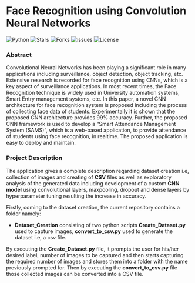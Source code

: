 # Face Recognition using Convolution Neural Networks

  ![Python](https://img.shields.io/badge/Python-3.6-green.svg)
  ![Stars](https://img.shields.io/github/stars/syamkakarla98/Face_Recognition_Using_Convolutional_Neural_Networks?color=tomato)
  ![Forks](https://img.shields.io/github/forks/syamkakarla98/Face_Recognition_Using_Convolutional_Neural_Networks)
  ![issues](https://img.shields.io/github/issues/syamkakarla98/Face_Recognition_Using_Convolutional_Neural_Networks)
  ![License](https://img.shields.io/github/license/syamkakarla98/Face_Recognition_Using_Convolutional_Neural_Networks)
  


### Abstract
Convolutional Neural Networks has been playing a significant role in many applications including surveillance, object detection, object tracking, etc. Extensive research is recorded for face recognition using CNNs, which is a key aspect of surveillance applications. In most recent times, the Face Recognition technique is widely used in University automation systems, Smart Entry management systems, etc. In this paper, a novel CNN architecture for face recognition system is proposed including the process of collecting face data of students. Experimentally it is shown that the proposed CNN architecture provides 99% accuracy. Further, the proposed CNN framework is used to develop a “Smart Attendance Management System (SAMS)“, which is a web-based application, to provide attendance of students using face recognition, in realtime. The proposed application is easy to deploy and maintain.

### Project Description
The application gives a complete description  regarding dataset creation i.e, collection of images and creating of **CSV** files as well as exploratory analysis of the generated data including development of a custom **CNN model** using convolutional layers, maxpooling, dropout and dense layers by hyperparameter tuning resulting the increase in accuracy.

Firstly, coming to the dataset creation, the current repository contains a folder namely:
* **Dataset_Creation** consisting of two python scripts **Create_Dataset.py**  used to capture images, **convert_to_csv.py** used to generate the dataset i.e, a csv file.

By executing the **Create_Dataset.py** file, it prompts the user for his/her desired label, number of images to be captured and then starts capturing the required number of images and stores them into a folder with the name previously prompted for. Then by executing the **convert_to_csv.py** file those collected images can be converted into a CSV file.

